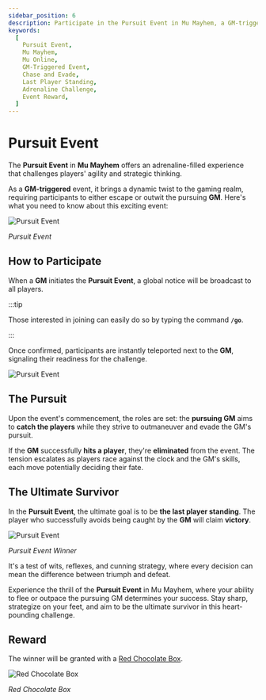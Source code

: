 ```yaml
---
sidebar_position: 6
description: Participate in the Pursuit Event in Mu Mayhem, a GM-triggered challenge that tests players' agility and strategic thinking. Learn how to join, the rules of pursuit, and the ultimate goal of being the last survivor. The reward for the winner is a Red Chocolate Box.
keywords:
  [
    Pursuit Event,
    Mu Mayhem,
    Mu Online,
    GM-Triggered Event,
    Chase and Evade,
    Last Player Standing,
    Adrenaline Challenge,
    Event Reward,
  ]
---
```


# Pursuit Event

The **Pursuit Event** in **Mu Mayhem** offers an adrenaline-filled experience that challenges players' agility and strategic thinking.

As a **GM-triggered** event, it brings a dynamic twist to the gaming realm, requiring participants to either escape or outwit the pursuing **GM**. Here's what you need to know about this exciting event:

![Pursuit Event](/img/events/pursuit/pursuit-open.jpg)

_Pursuit Event_

## How to Participate

When a **GM** initiates the **Pursuit Event**, a global notice will be broadcast to all players.

:::tip

Those interested in joining can easily do so by typing the command **`/go`**.

:::

Once confirmed, participants are instantly teleported next to the **GM**, signaling their readiness for the challenge.

![Pursuit Event](/img/events/pursuit/pursuit-join.jpg)

## The Pursuit

Upon the event's commencement, the roles are set: the **pursuing GM** aims to **catch the players** while they strive to outmaneuver and evade the GM's pursuit.

If the **GM** successfully **hits a player**, they're **eliminated** from the event. The tension escalates as players race against the clock and the GM's skills, each move potentially deciding their fate.

## The Ultimate Survivor

In the **Pursuit Event**, the ultimate goal is to be **the last player standing**. The player who successfully avoids being caught by the **GM** will claim **victory**.

![Pursuit Event](/img/events/pursuit/pursuit-end.jpg)

_Pursuit Event Winner_

It's a test of wits, reflexes, and cunning strategy, where every decision can mean the difference between triumph and defeat.

Experience the thrill of the **Pursuit Event** in Mu Mayhem, where your ability to flee or outpace the pursuing GM determines your success. Stay sharp, strategize on your feet, and aim to be the ultimate survivor in this heart-pounding challenge.

## Reward

The winner will be granted with a [Red Chocolate Box](/items/item-bags/misc/red-chocolate-box/).

![Red Chocolate Box](/img/items/item-bags/red-chocolate-box.png)

_Red Chocolate Box_
